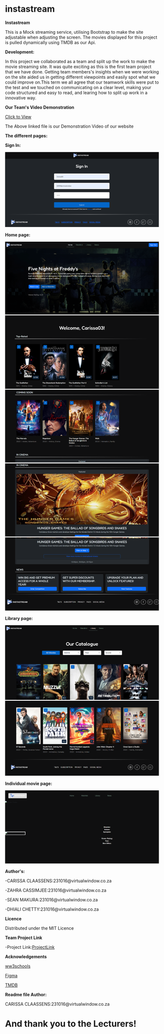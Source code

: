 # instastream

<p><b>Instastream</b></p>
<p>This is a Mock streaming service, utilising Bootstrap to make the site adjustable when adjusting the screen. The movies displayed for this project is pulled dynamically using TMDB as our Api. </p>

<b>Development:</b>

<p>In this project we collaborated as a team and split up the work to make the movie streaming site. It was quite exciting as this is the first team project that we have done. Getting team members's insights when we were working on the site aided us in getting different viewpoints and easily spot what we could improve on.This term we all agree that our teamwork skills were put to the test and we touched on communicating on a clear level, making your code structured and easy to read, and learing how to split up work in a innovative way. </p>

<b>Our Team's Video Demonstration</b>
<p><a href="https://drive.google.com/file/d/1ZZKdmz01VWuQf86xX6PG7tIF9uS2X_g5/view?usp=drive_link">Click to View</a></p>
<p>The Above linked file is our Demonstration Video of our website</p>

<p><b>The different pages:</b></p>
<p><b>Sign In:</b></p>
<img src="/ASSETS/Sign in page.png" alt="Image Description">
<p><b>Home page:</b></p>
<img src="/ASSETS/Home 1.png" alt="Image Description">
<img src="/ASSETS/home 2.png" alt="Image Description">
<img src="/ASSETS/home 3.png" alt="Image Description">
<img src="/ASSETS/home 5.png" alt="Image Description">
<img src="/ASSETS/home 6.png" alt="Image Description">
<p><b>Library page:</b></p>
<img src="/ASSETS/library.png" alt="Image Description">
<img src="/ASSETS/library 2.png" alt="Image Description">
<p><b>Individual movie page:</b></p>
<img src="/ASSETS/individual movie.png" alt="Image Description">


<p><b>Author's:</b></p>
<p>-CARISSA CLAASSENS:231016@virtualwindow.co.za <p/>
<p>-ZAHRA CASSIMJEE:231016@virtualwindow.co.za <p/>
<p>-SEAN MAKURA:231016@virtualwindow.co.za <p/>
<p>-DHIALI CHETTY:231016@virtualwindow.co.za <p/>
<p><b>Licence</b></p>
<p>Distributed under the MIT Licence</p>

<p><b>Team Project Link</b></p>
<p>-Project Link:<a href="https://github.com/SeanOW327/instaflix.git">ProjectLink</a></p>

<p><b>Acknowledgements</b></p>
<p><a href="https://www.w3schools.com/jquery/jquery_animate.asp">ww3schools</a></p>
<p><a href="https://www.figma.com/files/recents-and-sharing?fuid=1210213159815880574">Figma</a></p>
<p><a href="https://www.themoviedb.org/">TMDB</a></p>


<p><b>Readme file Author:</b></p>
<p>CARISSA CLAASSENS:231016@virtualwindow.co.za</p>

<h1><b>And thank you to the Lecturers!</b></h1>


